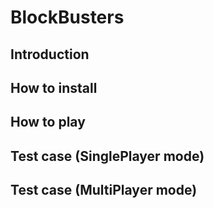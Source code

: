# BlockBusters
## Introduction
## How to install
## How to play
## Test case (SinglePlayer mode)
## Test case (MultiPlayer mode)
